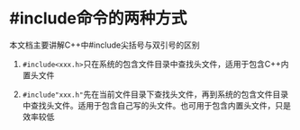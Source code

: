# #include命令的两种方式

本文档主要讲解C++中#include尖括号与双引号的区别  

1. `#include<xxx.h>`只在系统的包含文件目录中查找头文件，适用于包含C++内置头文件

2. `#include"xxx.h"`先在当前文件目录下查找头文件，再到系统的包含文件目录中查找头文件。适用于包含自己写的头文件。也可用于包含内置头文件，只是效率较低
